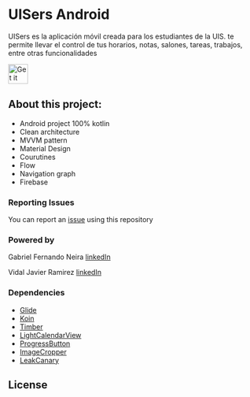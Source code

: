# UISers Android


UISers es la aplicación móvil creada para los estudiantes de la UIS. te permite llevar el control de tus horarios, notas, salones, tareas, trabajos, entre otras funcionalidades

<a href="https://play.google.com/store/apps/details?id=co.tuister.uisers" target="_blank">
<img src="https://www.gstatic.com/android/market_images/web/play_prism_hlock_2x.png" alt="Get it on Google Play" height="40"/></a>

## About this project: 
* Android project 100% kotlin
* Clean architecture
* MVVM pattern
* Material Design
* Courutines
* Flow
* Navigation graph
* Firebase

### Reporting Issues

You can report an [issue](https://github.com/gaferneira/uisers-dev-android/issues) using this repository

### Powered by

Gabriel Fernando Neira [linkedIn](https://www.linkedin.com/in/gabriel-fernando-neira-bermudez-419b2265)

Vidal Javier Ramirez [linkedIn](https://www.linkedin.com/in/vidal-javier-ramirez-mendoza-23737482)

### Dependencies

* [Glide](https://github.com/bumptech/glide)
* [Koin](https://github.com/InsertKoinIO/koin)
* [Timber](https://github.com/JakeWharton/timber)
* [LightCalendarView](https://github.com/recruit-mp/LightCalendarView)
* [ProgressButton](https://github.com/razir/ProgressButton)
* [ImageCropper](https://github.com/ArthurHub/Android-Image-Cropper)
* [LeakCanary](https://github.com/square/leakcanary)

License
-------
